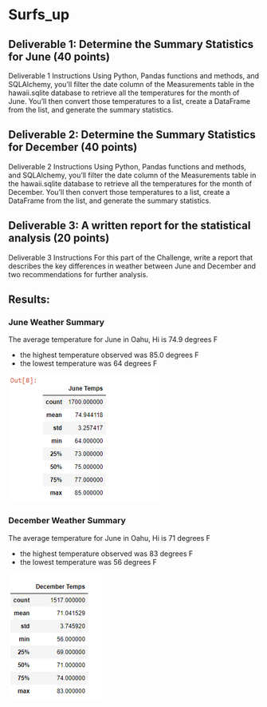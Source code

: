 # Surfs_up

## Deliverable 1: Determine the Summary Statistics for June (40 points)
Deliverable 1 Instructions
Using Python, Pandas functions and methods, and SQLAlchemy, you’ll filter the date column of the Measurements table in the hawaii.sqlite database to retrieve all the temperatures for the month of June. You’ll then convert those temperatures to a list, create a DataFrame from the list, and generate the summary statistics.

## Deliverable 2: Determine the Summary Statistics for December (40 points)
Deliverable 2 Instructions
Using Python, Pandas functions and methods, and SQLAlchemy, you’ll filter the date column of the Measurements table in the hawaii.sqlite database to retrieve all the temperatures for the month of December. You’ll then convert those temperatures to a list, create a DataFrame from the list, and generate the summary statistics.

## Deliverable 3: A written report for the statistical analysis (20 points) ##

Deliverable 3 Instructions
For this part of the Challenge, write a report that describes the key differences in weather between June and December and two recommendations for further analysis.

## Results:
### June Weather Summary
The average temperature for June in Oahu, Hi is 74.9 degrees F <br>
* the highest temperature observed was 85.0 degrees F
* the lowest temperature was 64 degrees F

![june_temp_summary_stats](./Images/June_Temps.png)

### December Weather Summary
The average temperature for June in Oahu, Hi is 71 degrees F <br>
* the highest temperature observed was 83 degrees F
* the lowest temperature was 56 degrees F

![dec_temp_summary_stats](./Images/December_Temps.png)